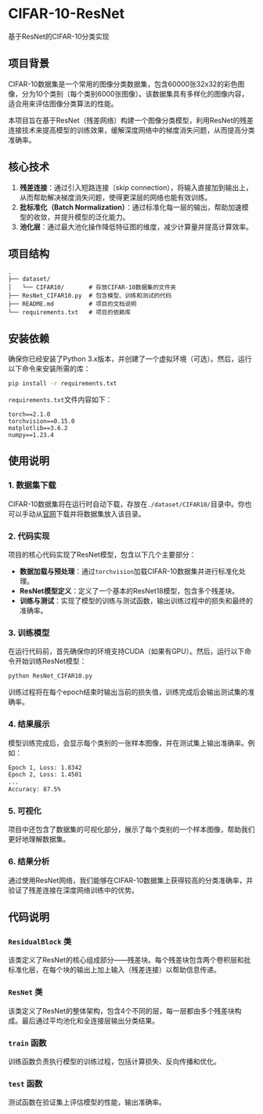 # CIFAR-10-ResNet
基于ResNet的CIFAR-10分类实现

## 项目背景

CIFAR-10数据集是一个常用的图像分类数据集，包含60000张32x32的彩色图像，分为10个类别（每个类别6000张图像）。该数据集具有多样化的图像内容，适合用来评估图像分类算法的性能。

本项目旨在基于ResNet（残差网络）构建一个图像分类模型，利用ResNet的残差连接技术来提高模型的训练效果，缓解深度网络中的梯度消失问题，从而提高分类准确率。

## 核心技术

1. **残差连接**：通过引入短路连接（skip connection），将输入直接加到输出上，从而帮助解决梯度消失问题，使得更深层的网络也能有效训练。
2. **批标准化（Batch Normalization）**：通过标准化每一层的输出，帮助加速模型的收敛，并提升模型的泛化能力。
3. **池化层**：通过最大池化操作降低特征图的维度，减少计算量并提高计算效率。

## 项目结构

```plaintext
.
├── dataset/
│   └── CIFAR10/       # 存放CIFAR-10数据集的文件夹
├── ResNet_CIFAR10.py  # 包含模型、训练和测试的代码
├── README.md          # 项目的文档说明
└── requirements.txt   # 项目的依赖库
```

## 安装依赖

确保你已经安装了Python 3.x版本，并创建了一个虚拟环境（可选）。然后，运行以下命令来安装所需的库：

```bash
pip install -r requirements.txt
```

`requirements.txt`文件内容如下：

```
torch==2.1.0
torchvision==0.15.0
matplotlib==3.6.2
numpy==1.23.4
```

## 使用说明

### 1. 数据集下载

CIFAR-10数据集将在运行时自动下载，存放在`./dataset/CIFAR10/`目录中。你也可以手动从[官网](https://www.cs.toronto.edu/~kriz/cifar.html)下载并将数据集放入该目录。

### 2. 代码实现

项目的核心代码实现了ResNet模型，包含以下几个主要部分：

- **数据加载与预处理**：通过`torchvision`加载CIFAR-10数据集并进行标准化处理。
- **ResNet模型定义**：定义了一个基本的ResNet18模型，包含多个残差块。
- **训练与测试**：实现了模型的训练与测试函数，输出训练过程中的损失和最终的准确率。

### 3. 训练模型

在运行代码前，首先确保你的环境支持CUDA（如果有GPU）。然后，运行以下命令开始训练ResNet模型：

```bash
python ResNet_CIFAR10.py
```

训练过程将在每个epoch结束时输出当前的损失值，训练完成后会输出测试集的准确率。

### 4. 结果展示

模型训练完成后，会显示每个类别的一张样本图像，并在测试集上输出准确率。例如：

```bash
Epoch 1, Loss: 1.8342
Epoch 2, Loss: 1.4501
...
Accuracy: 87.5%
```

### 5. 可视化

项目中还包含了数据集的可视化部分，展示了每个类别的一个样本图像，帮助我们更好地理解数据集。

### 6. 结果分析

通过使用ResNet网络，我们能够在CIFAR-10数据集上获得较高的分类准确率，并验证了残差连接在深度网络训练中的优势。

## 代码说明

### `ResidualBlock` 类

该类定义了ResNet的核心组成部分——残差块。每个残差块包含两个卷积层和批标准化层，在每个块的输出上加上输入（残差连接）以帮助信息传递。

### `ResNet` 类

该类定义了ResNet的整体架构，包含4个不同的层，每一层都由多个残差块构成。最后通过平均池化和全连接层输出分类结果。

### `train` 函数

训练函数负责执行模型的训练过程，包括计算损失、反向传播和优化。

### `test` 函数

测试函数在验证集上评估模型的性能，输出准确率。



